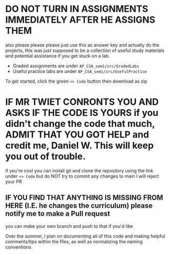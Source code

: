 # DO NOT TURN IN ASSIGNMENTS IMMEDIATELY AFTER HE ASSIGNS THEM

also please please please just use this as answer key and actually do the projects, this was just supposed to be a collection of useful study materials and potential assistance if you get stuck on a lab.

- Graded assignments are under `AP_CSA_sem1/src/GradedLabs`
- Useful practice labs are under `AP_CSA_sem1/src/UsefulPractice`

To get started, click the green `<> Code` button then download as zip

# IF MR TWIET CONRONTS YOU AND ASKS IF THE CODE IS YOURS if you didn't change the code that much, ADMIT THAT YOU GOT HELP and credit me, Daniel W. This will keep you out of trouble.

if you're cool you can install git and clone the repository using the link under `<> Code` but do NOT try to commit any changes to main I will reject your PR
## IF YOU FIND THAT ANYTHING IS MISSING FROM HERE (I.E. he changes the curriculum) please notify me to make a Pull request

you can make your own branch and push to that if you'd like

Over the summer, I plan on documenting all of this code and making helpful comments/tips within the files, as well as normalizing the naming conventions
